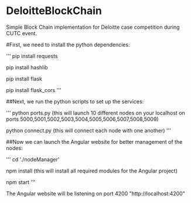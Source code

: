 # DeloitteBlockChain

Simple Block Chain implementation for Deloitte case competition during CUTC event.

#First, we need to install the python dependencies:

'''
pip install requests

pip install hashlib

pip install flask

pip install flask_cors
'''

##Next, we run the python scripts to set up the services:

'''
python ports.py (this will launch 10 different nodes on your localhost on ports 5000,5001,5002,5003,5004,5005,5006,5007,5008,5009)

python connect.py (this will connect each node with one another)
'''

##Now we can launch the Angular website for better management of the nodes:

'''
cd './nodeManager'

npm install (this will install all required modules for the Angular project)

npm start
'''

The Angular website will be listening on port 4200 "http://localhost:4200"
